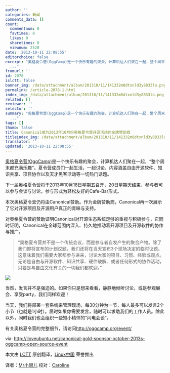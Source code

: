 ```yaml
---
author: ''
categories: 新闻
comments_data: []
count:
  commentnum: 0
  favtimes: 0
  likes: 0
  sharetimes: 0
  viewnum: 2520
date: '2013-10-11 22:08:55'
editorchoice: false
excerpt: "奥格夏令营(OggCamp)是一个快乐有趣的聚会，计算机达人们聚在一起，整个周末都充满乐趣。夏令营成员们一起生活，一起讨论，内容涵盖自由开源软件、知识共享、项目协作以及天才黑客活动等一切热门话题。\r\n下一届奥格夏
  ..."
fromurl: ''
id: 2078
islctt: false
banner_img: /data/attachment/album/201310/11/141332m8dtxnld3y8833lo.png
permalink: /article-2078-1.html
index_img: /data/attachment/album/201310/11/141332m8dtxnld3y8833lo.png
related: []
reviewer: ''
selector: ''
summary: "奥格夏令营(OggCamp)是一个快乐有趣的聚会，计算机达人们聚在一起，整个周末都充满乐趣。夏令营成员们一起生活，一起讨论，内容涵盖自由开源软件、知识共享、项目协作以及天才黑客活动等一切热门话题。\r\n下一届奥格夏
  ..."
tags: []
thumb: false
title: Canonical成为2013年10月份奥格夏令营开源活动的金牌赞助商
titleindex_img: /data/attachment/album/201310/11/141332m8dtxnld3y8833lo.png
translator: ''
updated: '2013-10-11 22:08:55'
---
```


[奥格夏令营(OggCamp)](http://oggcamp.org/)是一个快乐有趣的聚会，计算机达人们聚在一起，“整个周末都充满乐趣”。夏令营成员们一起生活，一起讨论，内容涵盖自由开源软件、知识共享、项目协作以及天才黑客活动等一切热门话题。


下一届奥格夏令营将于2013年10月18日星期五召开，20日星期天结束，参与者可以参与会谈与讨论，参与形式为轻松友好的Cafe-Bar形式。


本次奥格夏令营仍将由Canonical赞助。作为金牌赞助商，Canonical再一次展示了它对开源项目及开源用户真正的青睐与支持。


对奥格夏令营的赞助证明Canonical对开源生态系统足够的重视与积极参与，它同时证明，Canonical在全球范围内深入、持久地推动着开源项目及开源软件的协作与推广。



> 
> “奥格夏令营并不是一个传统会议，而是参与者自发产生的聚合产物。除了我们即将宣布的计划议题，我们还将在当天宣布3个现场决定的临时议题。这意味着我们需要大家都参与进来，讨论大家的项目、习惯、经验或观点。无论是自由与开源软件、知识共享、硬件破解、或者任何形式的协作活动，只要是与自由文化有关的一切我们都欢迎。”
> 
> 
> 


![](/data/attachment/album/201310/11/141332m8dtxnld3y8833lo.png) 


当然，发言并不是强迫的。如果你只是想来看看，静静地倾听讨论，或是参观展会、享受party，我们同样欢迎！


当天，我们将部署一套系统来管理现场，每30分钟为一节，每人最多可以发言2个小节（也就是1小时）。届时如果你需要发言，随时可以求助我们的工作人员。除此以外，同时我们也会组织一些短小精悍的“闪电会谈”。


有关奥格夏令营的完整细节，请访问<http://oggcamp.org/event/>


 


 


via: <http://iloveubuntu.net/canonical-gold-sponsor-october-2013s-oggcamp-open-source-event>


本文由 [LCTT](https://github.com/LCTT/TranslateProject) 原创翻译，[Linux中国](http://linux.cn/portal.php) 荣誉推出


译者：[Mr小眼儿](http://linux.cn/space/14801) 校对：[Caroline](http://linux.cn/space/14763)